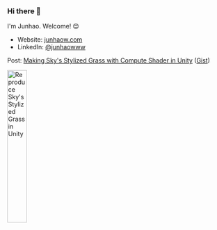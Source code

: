 ### Hi there 👋

I'm Junhao. Welcome! 😊

- Website: [junhaow.com](https://junhaow.com)
- LinkedIn: [@junhaowww](https://www.linkedin.com/in/junhaowww/)

Post: [Making Sky's Stylized Grass with Compute Shader in Unity](https://www.junhaow.com/2021/03/06/050_Stylized-Sky-grass-in-Unity/) ([Gist](https://gist.github.com/forkercat/fb6c030c17fe1e109a34f1c92571943f))

<p align="left">
<!--     <img src="https://bloggg-1254259681.cos.na-siliconvalley.myqcloud.com/cyod1.png" width="30%" alt="Make Grass in Sky"> -->
     <img src="https://bloggg-1254259681.cos.na-siliconvalley.myqcloud.com/2jp8m.gif" width="30%" alt="Reproduce Sky's Stylized Grass in Unity">
</p>


<!--
**forkercat/forkercat** is a ✨ _special_ ✨ repository because its `README.md` (this file) appears on your GitHub profile.

Here are some ideas to get you started:

- 🔭 I’m currently working on ...
- 🌱 I’m currently learning ...
- 👯 I’m looking to collaborate on ...
- 🤔 I’m looking for help with ...
- 💬 Ask me about ...
- 📫 How to reach me: ...
- 😄 Pronouns: ...
- ⚡ Fun fact: ...
-->
